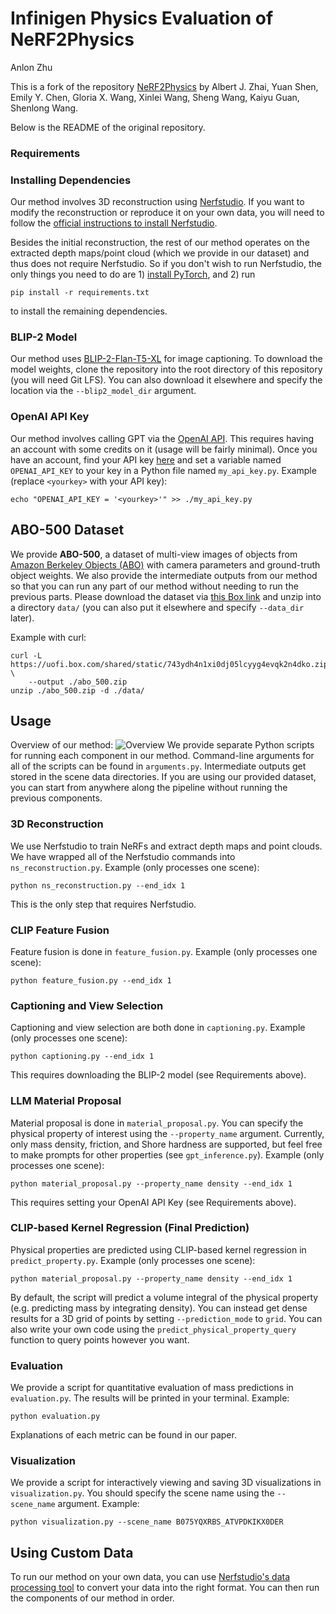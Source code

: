 # Infinigen Physics Evaluation of NeRF2Physics

Anlon Zhu

This is a fork of the repository [NeRF2Physics](https://github.com/ajzhai/NeRF2Physics) by Albert J. Zhai, Yuan Shen, Emily Y. Chen, Gloria X. Wang, Xinlei Wang, Sheng Wang, Kaiyu Guan, Shenlong Wang.

Below is the README of the original repository.

### Requirements

### Installing Dependencies

Our method involves 3D reconstruction using [Nerfstudio](https://docs.nerf.studio/). If you want to modify the reconstruction or reproduce it on your own data, you will need to follow the [official instructions to install Nerfstudio](https://docs.nerf.studio/quickstart/installation.html).

Besides the initial reconstruction, the rest of our method operates on the extracted depth maps/point cloud (which we provide in our dataset) and thus does not require Nerfstudio. So if you don't wish to run Nerfstudio, the only things you need to do are 1) [install PyTorch](https://pytorch.org/get-started/locally/), and 2) run

```
pip install -r requirements.txt
```

to install the remaining dependencies.

### BLIP-2 Model

Our method uses [BLIP-2-Flan-T5-XL](https://huggingface.co/Salesforce/blip2-flan-t5-xl) for image captioning. To download the model weights, clone the repository into the root directory of this repository (you will need Git LFS). You can also download it elsewhere and specify the location via the `--blip2_model_dir` argument.

### OpenAI API Key

Our method involves calling GPT via the [OpenAI API](https://platform.openai.com/). This requires having an account with some credits on it (usage will be fairly minimal). Once you have an account, find your API key [here](https://platform.openai.com/api-keys) and set a variable named `OPENAI_API_KEY` to your key in a Python file named `my_api_key.py`. Example (replace `<yourkey>` with your API key):

```
echo "OPENAI_API_KEY = '<yourkey>'" >> ./my_api_key.py
```

## ABO-500 Dataset

We provide **ABO-500**, a dataset of multi-view images of objects from [Amazon Berkeley Objects (ABO)](https://amazon-berkeley-objects.s3.amazonaws.com/index.html) with camera parameters and ground-truth object weights. We also provide the intermediate outputs from our method so that you can run any part of our method without needing to run the previous parts. Please download the dataset via [this Box link](https://uofi.box.com/shared/static/743ydh4n1xi0dj05lcyyg4evqk2n4dko.zip)
and unzip into a directory `data/` (you can also put it elsewhere and specify `--data_dir` later).

Example with curl:

```
curl -L  https://uofi.box.com/shared/static/743ydh4n1xi0dj05lcyyg4evqk2n4dko.zip \
    --output ./abo_500.zip
unzip ./abo_500.zip -d ./data/
```

## Usage

Overview of our method:
![Overview](docs/overview.png)
We provide separate Python scripts for running each component in our method. Command-line arguments for all of the scripts can be found in `arguments.py`. Intermediate outputs get stored in the scene data directories. If you are using our provided dataset, you can start from anywhere along the pipeline without running the previous components.

### 3D Reconstruction

We use Nerfstudio to train NeRFs and extract depth maps and point clouds. We have wrapped all of the Nerfstudio commands into `ns_reconstruction.py`. Example (only processes one scene):

```
python ns_reconstruction.py --end_idx 1
```

This is the only step that requires Nerfstudio.

### CLIP Feature Fusion

Feature fusion is done in `feature_fusion.py`. Example (only processes one scene):

```
python feature_fusion.py --end_idx 1
```

### Captioning and View Selection

Captioning and view selection are both done in `captioning.py`. Example (only processes one scene):

```
python captioning.py --end_idx 1
```

This requires downloading the BLIP-2 model (see Requirements above).

### LLM Material Proposal

Material proposal is done in `material_proposal.py`. You can specify the physical property of interest using the `--property_name` argument. Currently, only mass density, friction, and Shore hardness are supported, but feel free to make prompts for other properties (see `gpt_inference.py`). Example (only processes one scene):

```
python material_proposal.py --property_name density --end_idx 1
```

This requires setting your OpenAI API Key (see Requirements above).

### CLIP-based Kernel Regression (Final Prediction)

Physical properties are predicted using CLIP-based kernel regression in `predict_property.py`. Example (only processes one scene):

```
python material_proposal.py --property_name density --end_idx 1
```

By default, the script will predict a volume integral of the physical property (e.g. predicting mass by integrating density). You can instead get dense results for a 3D grid of points by setting `--prediction_mode` to `grid`. You can also write your own code using the `predict_physical_property_query` function to query points however you want.

### Evaluation

We provide a script for quantitative evaluation of mass predictions in `evaluation.py`. The results will be printed in your terminal. Example:

```
python evaluation.py
```

Explanations of each metric can be found in our paper.

### Visualization

We provide a script for interactively viewing and saving 3D visualizations in `visualization.py`. You should specify the scene name using the `--scene_name` argument. Example:

```
python visualization.py --scene_name B075YQXRBS_ATVPDKIKX0DER
```

## Using Custom Data

To run our method on your own data, you can use [Nerfstudio's data processing tool](https://docs.nerf.studio/quickstart/custom_dataset.html) to convert your data into the right format. You can then run the components of our method in order.
